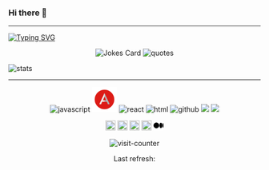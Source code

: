 ### Hi there 👋
---
[![Typing SVG](https://readme-typing-svg.demolab.com/?lines=Thanks+for+stopping+by!;My+name+is+Ryan)](https://git.io/typing-svg)

<p align="center">
  <img src="https://readme-jokes.vercel.app/api" alt="Jokes Card" />
  <img src="https://quotes-github-readme.vercel.app/api?type=horizontal&theme=algolia" alt="quotes" />
</p>
  <img align="" src="https://github-readme-stats.vercel.app/api/top-langs/?username=rswager83&theme=dracula" alt="stats" /> <br>

  
---
<p align="center">
  <img src="https://media3.giphy.com/media/ln7z2eWriiQAllfVcn/200w.webp" alt="javascript" width="50">
  <img src="./imgs/angular.svg" width='50'>
  <img src="https://i.giphy.com/media/eNAsjO55tPbgaor7ma/200w.webp" alt="react" width="50">
  <img src="https://user-images.githubusercontent.com/101044506/189888192-dcf69498-9eff-41b1-903e-024e5767db44.png" alt="html">
  <img src="https://media.giphy.com/media/du3J3cXyzhj75IOgvA/giphy.gif" alt="github" width='50'>
  <img src="https://user-images.githubusercontent.com/101044506/189887760-50eed60d-46b1-4ef0-9953-2391f3b64323.png">
  <img src="https://media.giphy.com/media/SS8CV2rQdlYNLtBCiF/giphy.gif" width='50'>  
</p>

<p align="center">
<a href="https://twitter.com/rswags83" target="_blank"><img align="center" src="https://cdn.jsdelivr.net/npm/simple-icons@3.0.1/icons/twitter.svg" alt="" height="20" width="20" /></a>
<a href="https://linkedin.com/in/" target="_blank"><img align="center" src="https://cdn.jsdelivr.net/npm/simple-icons@3.0.1/icons/linkedin.svg" alt="" height="20" width="20" /></a>
<a href="https://stackoverflow.com/" target="_blank"><img align="center" src="https://cdn.jsdelivr.net/npm/simple-icons@3.0.1/icons/stackoverflow.svg" alt="" height="20" width="20" /></a>
<a href="https://dev.to/" target="_blank"><img align="center" src="https://cdn.jsdelivr.net/npm/simple-icons@3.0.1/icons/dev-dot-to.svg" alt="" height="20" width="20" /></a>
<a href="https://medium.com/rswags83" target="_blank"><img align="center" src="./imgs/medium.svg" alt="" height="20" width="20" /></a><br>
<br>
<img src="https://profile-counter.glitch.me/rswager83/count.svg" alt="visit-counter"/> <br>
</p>



<!--GITHUB_ACTIVITY:{"rows": 5}-->

<p align="center">
  Last refresh: 
  <b><!--TIMESTAMP--></b>
</p>
<!--
**rswager83/rswager83** is a ✨ _special_ ✨ repository because its `README.md` (this file) appears on your GitHub profile.

Here are some ideas to get you started:

- 🔭 I’m currently working on ...
- 🌱 I’m currently learning ...
- 👯 I’m looking to collaborate on ...
- 🤔 I’m looking for help with ...
- 💬 Ask me about ...
- 📫 How to reach me: ...
- 😄 Pronouns: ...
- ⚡ Fun fact: ...
-->
